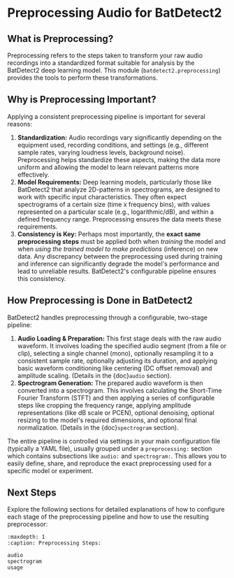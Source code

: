 # Preprocessing Audio for BatDetect2

## What is Preprocessing?

Preprocessing refers to the steps taken to transform your raw audio recordings into a standardized format suitable for analysis by the BatDetect2 deep learning model.
This module (`batdetect2.preprocessing`) provides the tools to perform these transformations.

## Why is Preprocessing Important?

Applying a consistent preprocessing pipeline is important for several reasons:

1.  **Standardization:** Audio recordings vary significantly depending on the equipment used, recording conditions, and settings (e.g., different sample rates, varying loudness levels, background noise).
    Preprocessing helps standardize these aspects, making the data more uniform and allowing the model to learn relevant patterns more effectively.
2.  **Model Requirements:** Deep learning models, particularly those like BatDetect2 that analyze 2D-patterns in spectrograms, are designed to work with specific input characteristics.
    They often expect spectrograms of a certain size (time x frequency bins), with values represented on a particular scale (e.g., logarithmic/dB), and within a defined frequency range.
    Preprocessing ensures the data meets these requirements.
3.  **Consistency is Key:** Perhaps most importantly, the **exact same preprocessing steps** must be applied both when _training_ the model and when _using the trained model to make predictions_ (inference) on new data.
    Any discrepancy between the preprocessing used during training and inference can significantly degrade the model's performance and lead to unreliable results.
    BatDetect2's configurable pipeline ensures this consistency.

## How Preprocessing is Done in BatDetect2

BatDetect2 handles preprocessing through a configurable, two-stage pipeline:

1.  **Audio Loading & Preparation:** This first stage deals with the raw audio waveform.
    It involves loading the specified audio segment (from a file or clip), selecting a single channel (mono), optionally resampling it to a consistent sample rate, optionally adjusting its duration, and applying basic waveform conditioning like centering (DC offset removal) and amplitude scaling.
    (Details in the {doc}`audio` section).
2.  **Spectrogram Generation:** The prepared audio waveform is then converted into a spectrogram.
    This involves calculating the Short-Time Fourier Transform (STFT) and then applying a series of configurable steps like cropping the frequency range, applying amplitude representations (like dB scale or PCEN), optional denoising, optional resizing to the model's required dimensions, and optional final normalization.
    (Details in the {doc}`spectrogram` section).

The entire pipeline is controlled via settings in your main configuration file (typically a YAML file), usually grouped under a `preprocessing:` section which contains subsections like `audio:` and `spectrogram:`.
This allows you to easily define, share, and reproduce the exact preprocessing used for a specific model or experiment.

## Next Steps

Explore the following sections for detailed explanations of how to configure each stage of the preprocessing pipeline and how to use the resulting preprocessor:

```{toctree}
:maxdepth: 1
:caption: Preprocessing Steps:

audio
spectrogram
usage
```
